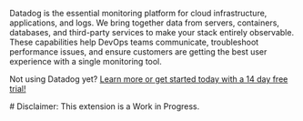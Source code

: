 Datadog is the essential monitoring platform for cloud infrastructure, applications, and logs. We bring together data from servers, containers, databases, and third-party services to make your stack entirely observable. These capabilities help DevOps teams communicate, troubleshoot performance issues, and ensure customers are getting the best user experience with a single monitoring tool.


Not using Datadog yet? [Learn more or get started today with a 14 day free trial!](https://www.datadoghq.com/)

# Disclaimer: This extension is a Work in Progress.
